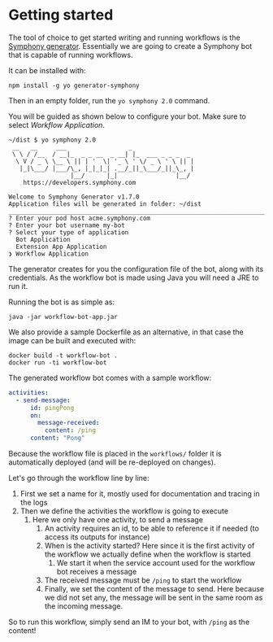 # Getting started

The tool of choice to get started writing and running workflows is
the [Symphony generator](https://github.com/SymphonyPlatformSolutions/generator-symphony). Essentially we are going to
create a Symphony bot that is capable of running workflows.

It can be installed with:

```
npm install -g yo generator-symphony
```

Then in an empty folder, run the `yo symphony 2.0` command.

You will be guided as shown below to configure your bot. Make sure to select _Workflow Application_.

```
~/dist $ yo symphony 2.0
 __   __     ___                 _
 \ \ / /__  / __|_  _ _ __  _ __| |_  ___ _ _ _  _
  \ V / _ \ \__ \ || | '  \| '_ \ ' \/ _ \ ' \ || |
   |_|\___/ |___/\_, |_|_|_| .__/_||_\___/_||_\_, |
                 |__/      |_|                |__/
	https://developers.symphony.com

Welcome to Symphony Generator v1.7.0
Application files will be generated in folder: ~/dist
______________________________________________________________________________________________________
? Enter your pod host acme.symphony.com
? Enter your bot username my-bot
? Select your type of application
  Bot Application
  Extension App Application
❯ Workflow Application
```

The generator creates for you the configuration file of the bot, along with its credentials. As the workflow bot is made
using Java you will need a JRE to run it.

Running the bot is as simple as:

```
java -jar workflow-bot-app.jar
```

We also provide a sample Dockerfile as an alternative, in that case the image can be built and executed with:

```
docker build -t workflow-bot .
docker run -ti workflow-bot
```

The generated workflow bot comes with a sample workflow:

```yaml
activities:
  - send-message:
      id: pingPong
      on:
        message-received:
          content: /ping
      content: "Pong"
```

Because the workflow file is placed in the `workflows/` folder it is automatically deployed (and will be re-deployed on
changes).

Let's go through the workflow line by line:

1. First we set a name for it, mostly used for documentation and tracing in the logs
2. Then we define the activities the workflow is going to execute
   1. Here we only have one activity, to send a message
      1. An activity requires an id, to be able to reference it if needed (to access its outputs for instance)
      2. When is the activity started? Here since it is the first activity of the workflow we actually define when the
         workflow is started
         1. We start it when the service account used for the workflow bot receives a message
      3. The received message must be `/ping` to start the workflow
      4. Finally, we set the content of the message to send. Here because we did not set any, the message will be sent in the
         same room as the incoming message.

So to run this workflow, simply send an IM to your bot, with `/ping` as the content!
